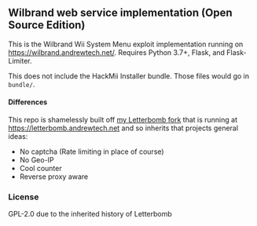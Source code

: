 ## Wilbrand web service implementation (Open Source Edition)

This is the Wilbrand Wii System Menu exploit implementation running on
https://wilbrand.andrewtech.net/. Requires Python 3.7+, Flask, and Flask-Limiter.

This does not include the HackMii Installer bundle. Those files would go
in `bundle/`.

#### Differences

 This repo is shamelessly built off [my Letterbomb fork](https://github.com/AndrewPiroli/letterbomb) that is running at https://letterbomb.andrewtech.net and
 so inherits that projects general ideas:

  * No captcha (Rate limiting in place of course)
  * No Geo-IP
  * Cool counter
  * Reverse proxy aware


### License

GPL-2.0 due to the inherited history of Letterbomb
